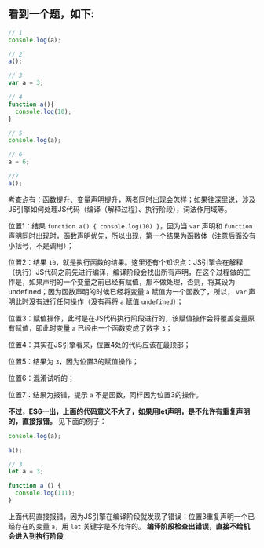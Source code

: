 ## 看到一个题，如下:

```js
// 1
console.log(a);

// 2
a();

// 3
var a = 3;

// 4
function a(){
  console.log(10);
}   

// 5
console.log(a);

// 6
a = 6;

//7
a();
```

考查点有：函数提升、变量声明提升，两者同时出现会怎样；如果往深里说，涉及JS引擎如何处理JS代码（编译（解释过程）、执行阶段），词法作用域等。

位置1：结果 `function a() { console.log(10) }`，因为当 `var` 声明和 `function` 声明同时出现时，函数声明优先，所以出现，第一个结果为函数体（注意后面没有小括号，不是调用）；

位置2：结果 `10`，就是执行函数的结果。这里还有个知识点：JS引擎会在解释（执行）JS代码之前先进行编译，编译阶段会找出所有声明，在这个过程做的工作是，如果声明的一个变量之前已经有赋值，那不做处理，否则，将其设为undefined；因为函数声明的时候已经将变量 `a` 赋值为一个函数了，所以， `var` 声明此时没有进行任何操作（没有再将 `a` 赋值 `undefined`）；

位置3：赋值操作，此时是在JS代码执行阶段进行的，该赋值操作会将覆盖变量原有赋值，即此时变量 `a` 已经由一个函数变成了数字 `3`；

位置4：其实在JS引擎看来，位置4处的代码应该在最顶部；

位置5：结果为 `3`，因为位置3的赋值操作；

位置6：混淆试听的；

位置7：结果为报错，提示 `a` 不是函数，同样因为位置3的操作。

**不过，ES6一出，上面的代码意义不大了，如果用let声明，是不允许有重复声明的，直接报错。** 见下面的例子：

```js
console.log(a);

a();

// 3
let a = 3;

function a () {
  console.log(111);
}
```

上面代码直接报错，因为JS引擎在编译阶段就发现了错误：位置3重复声明一个已经存在的变量 `a`，用 `let` 关键字是不允许的。 **编译阶段检查出错误，直接不给机会进入到执行阶段**
